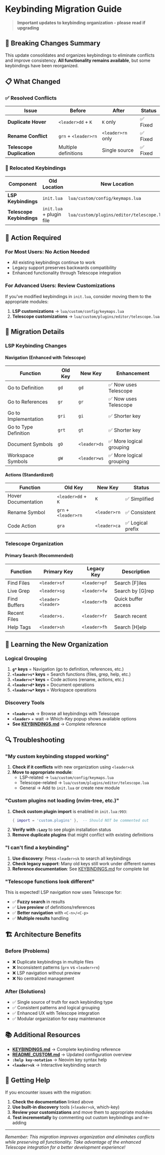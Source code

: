 # Keybinding Migration Guide

> **Important updates to keybinding organization - please read if upgrading**

## 🚨 Breaking Changes Summary

This update consolidates and organizes keybindings to eliminate conflicts and improve consistency. **All functionality remains available**, but some keybindings have been reorganized.

## 📋 What Changed

### ✅ Resolved Conflicts
| Issue | Before | After | Status |
|-------|--------|-------|--------|
| **Duplicate Hover** | `<leader>dd` + `K` | `K` only | ✅ Fixed |
| **Rename Conflict** | `grn` + `<leader>rn` | `<leader>rn` only | ✅ Fixed |
| **Telescope Duplication** | Multiple definitions | Single source | ✅ Fixed |

### 🔄 Relocated Keybindings
| Component | Old Location | New Location |
|-----------|--------------|--------------|
| **LSP Keybindings** | `init.lua` | `lua/custom/config/keymaps.lua` |
| **Telescope Keybindings** | `init.lua` + plugin file | `lua/custom/plugins/editor/telescope.lua` |

## 🔧 Action Required

### For Most Users: **No Action Needed**
- All existing keybindings continue to work
- Legacy support preserves backwards compatibility
- Enhanced functionality through Telescope integration

### For Advanced Users: **Review Customizations**
If you've modified keybindings in `init.lua`, consider moving them to the appropriate modules:

1. **LSP customizations** → `lua/custom/config/keymaps.lua`
2. **Telescope customizations** → `lua/custom/plugins/editor/telescope.lua`

## 📖 Migration Details

### LSP Keybinding Changes

#### Navigation (Enhanced with Telescope)
| Function | Old Key | New Key | Enhancement |
|----------|---------|---------|-------------|
| Go to Definition | `gd` | `gd` | ✅ Now uses Telescope |
| Go to References | `gr` | `gr` | ✅ Now uses Telescope |
| Go to Implementation | `gri` | `gi` | ✅ Shorter key |
| Go to Type Definition | `grt` | `gt` | ✅ Shorter key |
| Document Symbols | `gO` | `<leader>ds` | ✅ More logical grouping |
| Workspace Symbols | `gW` | `<leader>ws` | ✅ More logical grouping |

#### Actions (Standardized)
| Function | Old Key | New Key | Status |
|----------|---------|---------|--------|
| Hover Documentation | `<leader>dd` + `K` | `K` | ✅ Simplified |
| Rename Symbol | `grn` + `<leader>rn` | `<leader>rn` | ✅ Consistent |
| Code Action | `gra` | `<leader>ca` | ✅ Logical prefix |

### Telescope Organization

#### Primary Search (Recommended)
| Function | Primary Key | Legacy Key | Description |
|----------|-------------|------------|-------------|
| Find Files | `<leader>sf` | `<leader>pf` | Search [F]iles |
| Live Grep | `<leader>sg` | `<leader>fw` | Search by [G]rep |
| Find Buffers | `<leader><leader>` | `<leader>fb` | Quick buffer access |
| Recent Files | `<leader>s.` | `<leader>fr` | Search recent |
| Help Tags | `<leader>sh` | `<leader>fh` | Search [H]elp |

## 🎯 Learning the New Organization

### Logical Grouping
1. **`g*` keys** = Navigation (go to definition, references, etc.)
2. **`<leader>s*` keys** = Search functions (files, grep, help, etc.)
3. **`<leader>c*` keys** = Code actions (rename, actions, etc.)
4. **`<leader>d*` keys** = Document operations
5. **`<leader>w*` keys** = Workspace operations

### Discovery Tools
- **`<leader>sk`** → Browse all keybindings with Telescope
- **`<leader>`** + wait → Which-Key popup shows available options
- **See [KEYBINDINGS.md](KEYBINDINGS.md)** → Complete reference

## 🔍 Troubleshooting

### "My custom keybinding stopped working"
1. **Check if it conflicts** with new organization using `<leader>sk`
2. **Move to appropriate module**:
   - LSP-related → `lua/custom/config/keymaps.lua`
   - Telescope-related → `lua/custom/plugins/editor/telescope.lua`
   - General → Add to `init.lua` or create new module

### "Custom plugins not loading (nvim-tree, etc.)"
1. **Check custom plugin import** is enabled in `init.lua:993`:
   ```lua
   { import = 'custom.plugins' },  -- Should NOT be commented out
   ```
2. **Verify with `:Lazy`** to see plugin installation status
3. **Remove duplicate plugins** that might conflict with existing definitions

### "I can't find a keybinding"
1. **Use discovery**: Press `<leader>sk` to search all keybindings
2. **Check legacy support**: Many old keys still work under different names
3. **Reference documentation**: See [KEYBINDINGS.md](KEYBINDINGS.md) for complete list

### "Telescope functions look different"
This is expected! LSP navigation now uses Telescope for:
- ✅ **Fuzzy search** in results
- ✅ **Live preview** of definitions/references
- ✅ **Better navigation** with `<C-n>/<C-p>`
- ✅ **Multiple results** handling

## 🏗️ Architecture Benefits

### Before (Problems)
- ❌ Duplicate keybindings in multiple files
- ❌ Inconsistent patterns (`grn` vs `<leader>rn`)
- ❌ LSP navigation without preview
- ❌ No centralized management

### After (Solutions)
- ✅ Single source of truth for each keybinding type
- ✅ Consistent patterns and logical grouping
- ✅ Enhanced UX with Telescope integration
- ✅ Modular organization for easy maintenance

## 📚 Additional Resources

- **[KEYBINDINGS.md](KEYBINDINGS.md)** → Complete keybinding reference
- **[README_CUSTOM.md](../README_CUSTOM.md)** → Updated configuration overview
- **`:help key-notation`** → Neovim key syntax help
- **`<leader>sk`** → Interactive keybinding search

## 🤝 Getting Help

If you encounter issues with the migration:

1. **Check the documentation** linked above
2. **Use built-in discovery** tools (`<leader>sk`, which-key)
3. **Review your customizations** and move them to appropriate modules
4. **Test incrementally** by commenting out custom keybindings and re-adding

---

*Remember: This migration improves organization and eliminates conflicts while preserving all functionality. Take advantage of the enhanced Telescope integration for a better development experience!*